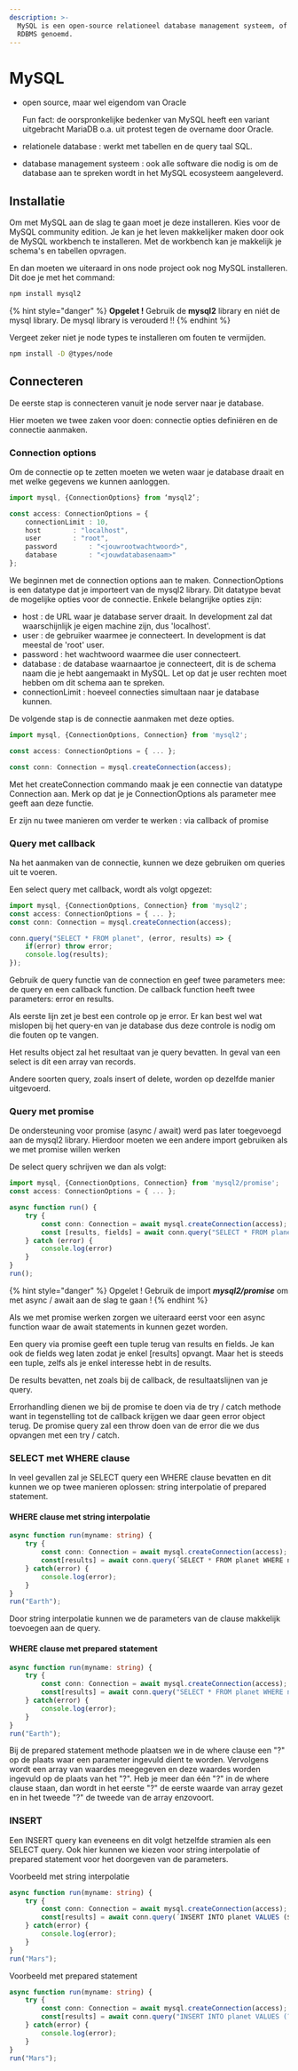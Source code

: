 ```yaml
---
description: >-
  MySQL is een open-source relationeel database management systeem, of ook wel
  RDBMS genoemd.
---
```


# MySQL

*   open source, maar wel eigendom van Oracle

    Fun fact: de oorspronkelijke bedenker van MySQL heeft een variant uitgebracht MariaDB o.a. uit protest tegen de overname door Oracle.
* relationele database : werkt met tabellen en de query taal SQL.
* database management systeem : ook alle software die nodig is om de database aan te spreken wordt in het MySQL ecosysteem aangeleverd.

## Installatie

Om met MySQL aan de slag te gaan moet je deze installeren. Kies voor de MySQL community edition. Je kan je het leven makkelijker maken door ook de MySQL workbench te installeren. Met de workbench kan je makkelijk je schema's en tabellen opvragen.

En dan moeten we uiteraard in ons node project ook nog MySQL installeren. Dit doe je met het command:

```bash
npm install mysql2
```

{% hint style="danger" %}
**Opgelet !** Gebruik de **mysql2** library en niét de mysql library. De mysql library is verouderd !!
{% endhint %}

Vergeet zeker niet je node types te installeren om fouten te vermijden.

```bash
npm install -D @types/node
```

## Connecteren

De eerste stap is connecteren vanuit je node server naar je database.

Hier moeten we twee zaken voor doen: connectie opties definiëren en de connectie aanmaken.

### Connection options

Om de connectie op te zetten moeten we weten waar je database draait en met welke gegevens we kunnen aanloggen.

```typescript
import mysql, {ConnectionOptions} from ‘mysql2’;

const access: ConnectionOptions = {
    connectionLimit	: 10,
    host		: "localhost",
    user		: "root",
    password		: "<jouwrootwachtwoord>",
    database		: "<jouwdatabasenaam>"
};
```

We beginnen met de connection options aan te maken. ConnectionOptions is een datatype dat je importeert van de mysql2 library. Dit datatype bevat de mogelijke opties voor de connectie. Enkele belangrijke opties zijn:

* host : de URL waar je database server draait. In development zal dat waarschijnlijk je eigen machine zijn, dus 'localhost'.
* user : de gebruiker waarmee je connecteert. In development is dat meestal de 'root' user.
* password : het wachtwoord waarmee die user connecteert.
* database : de database waarnaartoe je connecteert, dit is de schema naam die je hebt aangemaakt in MySQL. Let op dat je user rechten moet hebben om dit schema aan te spreken.
* connectionLimit : hoeveel connecties simultaan naar je database kunnen.

De volgende stap is de connectie aanmaken met deze opties.

```typescript
import mysql, {ConnectionOptions, Connection} from 'mysql2';

const access: ConnectionOptions = { ... };

const conn: Connection = mysql.createConnection(access);

```

Met het createConnection commando maak je een connectie van datatype Connection aan. Merk op dat je je ConnectionOptions als parameter mee geeft aan deze functie.

Er zijn nu twee manieren om verder te werken : via callback of promise

### Query met callback

Na het aanmaken van de connectie, kunnen we deze gebruiken om queries uit te voeren.

Een select query met callback, wordt als volgt opgezet:

```typescript
import mysql, {ConnectionOptions, Connection} from 'mysql2';
const access: ConnectionOptions = { ... };
const conn: Connection = mysql.createConnection(access);

conn.query("SELECT * FROM planet", (error, results) => {
    if(error) throw error;
    console.log(results);
});

```

Gebruik de query functie van de connection en geef twee parameters mee: de query en een callback function. De callback function heeft twee parameters: error en results.

Als eerste lijn zet je best een controle op je error. Er kan best wel wat mislopen bij het query-en van je database dus deze controle is nodig om die fouten op te vangen.

Het results object zal het resultaat van je query bevatten. In geval van een select is dit een array van records.

Andere soorten query, zoals insert of delete, worden op dezelfde manier uitgevoerd.

### Query met promise

De ondersteuning voor promise (async / await) werd pas later toegevoegd aan de mysql2 library. Hierdoor moeten we een andere import gebruiken als we met promise willen werken

De select query schrijven we dan als volgt:

```typescript
import mysql, {ConnectionOptions, Connection} from 'mysql2/promise';
const access: ConnectionOptions = { ... };

async function run() {
    try {
        const conn: Connection = await mysql.createConnection(access);
        const [results, fields] = await conn.query("SELECT * FROM planet");
    } catch (error) {
        console.log(error)
    }
}
run();

```

{% hint style="danger" %}
Opgelet ! Gebruik de import _**mysql2/promise**_ om met async / await aan de slag te gaan !
{% endhint %}

Als we met promise werken zorgen we uiteraard eerst voor een async function waar de await statements in kunnen gezet worden.

Een query via promise geeft een tuple terug van results en fields. Je kan ook de fields weg laten zodat je enkel \[results] opvangt. Maar het is steeds een tuple, zelfs als je enkel interesse hebt in de results.

De results bevatten, net zoals bij de callback, de resultaatslijnen van je query.

Errorhandling dienen we bij de promise te doen via de try / catch methode want in tegenstelling tot de callback krijgen we daar geen error object terug. De promise query zal een throw doen van de error die we dus opvangen met een try / catch.

### SELECT met WHERE clause

In veel gevallen zal je SELECT query een WHERE clause bevatten en dit kunnen we op twee manieren oplossen: string interpolatie of prepared statement.

#### WHERE clause met string interpolatie

```typescript
async function run(myname: string) {
    try {
        const conn: Connection = await mysql.createConnection(access);
        const[results] = await conn.query(´SELECT * FROM planet WHERE name = ${myname}´);
    } catch(error) {
        console.log(error);
    }
}
run("Earth");

```

Door string interpolatie kunnen we de parameters van de clause makkelijk toevoegen aan de query.

#### WHERE clause met prepared statement

```typescript
async function run(myname: string) {
    try {
        const conn: Connection = await mysql.createConnection(access);
        const[results] = await conn.query("SELECT * FROM planet WHERE name = ?", [myname]);
    } catch(error) {
        console.log(error);
    }
}
run("Earth");

```

Bij de prepared statement methode plaatsen we in de where clause een "?" op de plaats waar een parameter ingevuld dient te worden. Vervolgens wordt een array van waardes meegegeven en deze waardes worden ingevuld op de plaats van het "?". Heb je meer dan één "?" in de where clause staan, dan wordt in het eerste "?" de eerste waarde van array gezet en in het tweede "?" de tweede van de array enzovoort.

### INSERT

Een INSERT query kan eveneens en dit volgt hetzelfde stramien als een SELECT query. Ook hier kunnen we kiezen voor string interpolatie of prepared statement voor het doorgeven van de parameters.

Voorbeeld met string interpolatie

```typescript
async function run(myname: string) {
    try {
        const conn: Connection = await mysql.createConnection(access);
        const[results] = await conn.query(´INSERT INTO planet VALUES (${myname})´);
    } catch(error) {
        console.log(error);
    }
}
run("Mars");

```

Voorbeeld met prepared statement

```typescript
async function run(myname: string) {
    try {
        const conn: Connection = await mysql.createConnection(access);
        const[results] = await conn.query("INSERT INTO planet VALUES (?)", [myname]);
    } catch(error) {
        console.log(error);
    }
}
run("Mars");

```
